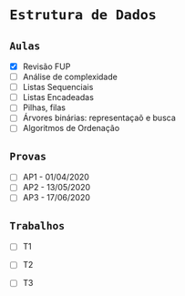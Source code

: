 # `Estrutura de Dados`
    
## `Aulas`

- [x] Revisão FUP
- [ ] Análise de complexidade
- [ ] Listas Sequenciais
- [ ] Listas Encadeadas
- [ ] Pilhas, filas
- [ ] Árvores binárias: representaçaõ e busca
- [ ] Algoritmos de Ordenação

## `Provas`

- [ ] AP1 - 01/04/2020
- [ ] AP2 - 13/05/2020
- [ ] AP3 - 17/06/2020

## `Trabalhos`

- [ ] T1
- [ ] T2
- [ ] T3


